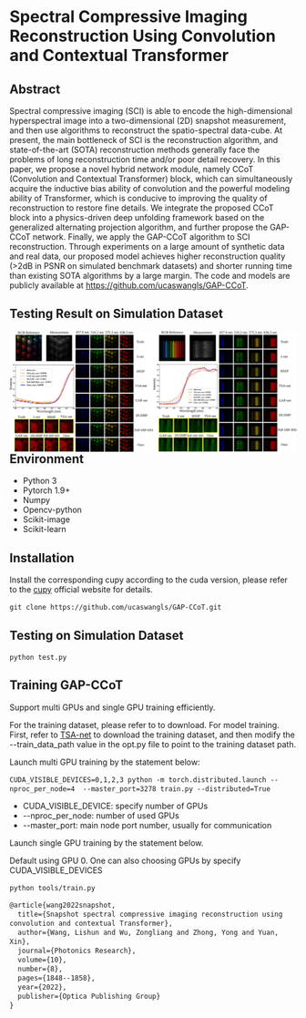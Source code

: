 # Spectral Compressive Imaging Reconstruction Using Convolution and Contextual Transformer 
## Abstract
Spectral compressive imaging (SCI) is able to encode the high-dimensional hyperspectral image
into a two-dimensional (2D) snapshot measurement, and then use algorithms to reconstruct
the spatio-spectral data-cube. At present, the main bottleneck of SCI is the reconstruction
algorithm, and state-of-the-art (SOTA) reconstruction methods generally face the problems of
long reconstruction time and/or poor detail recovery. In this paper, we propose a novel hybrid
network module, namely CCoT (Convolution and Contextual Transformer) block, which can
simultaneously acquire the inductive bias ability of convolution and the powerful modeling
ability of Transformer, which is conducive to improving the quality of reconstruction to restore
fine details. We integrate the proposed CCoT block into a physics-driven deep unfolding
framework based on the generalized alternating projection algorithm, and further propose the
GAP-CCoT network. Finally, we apply the GAP-CCoT algorithm to SCI reconstruction. Through
experiments on a large amount of synthetic data and real data, our proposed model achieves
higher reconstruction quality (>2dB in PSNR on simulated benchmark datasets) and shorter
running time than existing SOTA algorithms by a large margin. The code and models are publicly
available at https://github.com/ucaswangls/GAP-CCoT.

## Testing Result on Simulation Dataset
<div>
  <center>
  <img src="doc/sim2.png" width = "50%" align = left><img src="doc/sim9.png" width = "50%" align = right> 
  </center>
</div>

## Environment
* Python 3
* Pytorch 1.9+
* Numpy
* Opencv-python 
* Scikit-image
* Scikit-learn

## Installation
Install the corresponding cupy according to the cuda version, please refer to the [cupy](https://cupy.dev/) official website for details. 
```
git clone https://github.com/ucaswangls/GAP-CCoT.git
```
## Testing  on Simulation Dataset

```
python test.py
```
## Training GAP-CCoT
Support multi GPUs and single GPU training efficiently.  

For the training dataset, please refer to  to download. 
For model training. First, refer to [TSA-net](https://github.com/mengziyi64/TSA-Net) to download the training dataset, and then modify the --train_data_path value in the opt.py file to point to the training dataset path.

Launch multi GPU training by the statement below:
```
CUDA_VISIBLE_DEVICES=0,1,2,3 python -m torch.distributed.launch --nproc_per_node=4  --master_port=3278 train.py --distributed=True
```
* CUDA_VISIBLE_DEVICE: specify number of GPUs
* --nproc_per_node: number of used GPUs
* --master_port: main node port number, usually for communication

Launch single GPU training by the statement below.

Default using GPU 0. One can also choosing GPUs by specify CUDA_VISIBLE_DEVICES

```
python tools/train.py 
```

```
@article{wang2022snapshot,
  title={Snapshot spectral compressive imaging reconstruction using convolution and contextual Transformer},
  author={Wang, Lishun and Wu, Zongliang and Zhong, Yong and Yuan, Xin},
  journal={Photonics Research},
  volume={10},
  number={8},
  pages={1848--1858},
  year={2022},
  publisher={Optica Publishing Group}
}
```